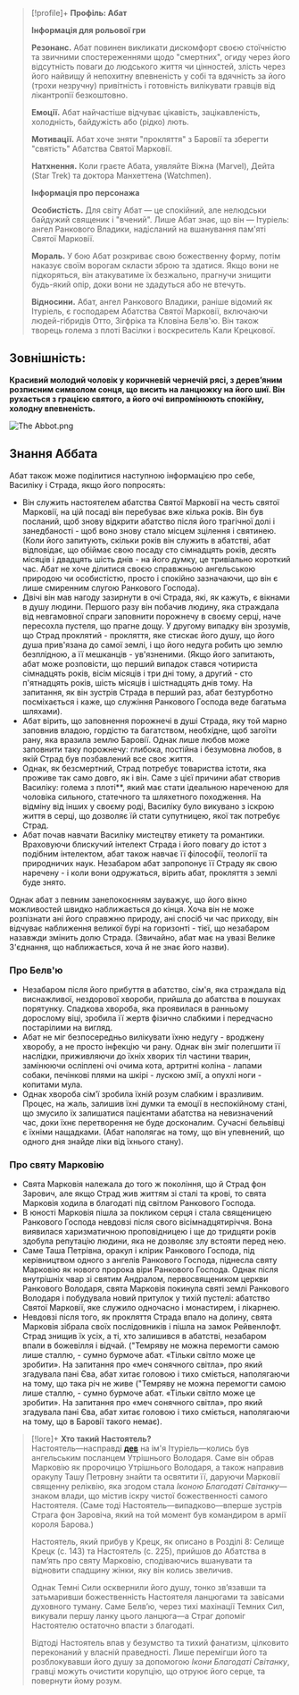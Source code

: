 > [!profile]+ **Профіль: Абат**
> 
> **Інформація для рольової гри**
> 
> **Резонанс.** Абат повинен викликати дискомфорт своєю стоїчністю та звичними спостереженнями щодо "смертних", огиду через його відсутність поваги до людського життя чи цінностей, злість через його найвищу й непохитну впевненість у собі та вдячність за його (трохи незручну) привітність і готовність вилікувати гравців від лікантропії безкоштовно.
> 
> **Емоції.** Абат найчастіше відчуває цікавість, зацікавленість, холодність, байдужість або (рідко) лють.
> 
> **Мотивації.** Абат хоче зняти "прокляття" з Баровії та зберегти "святість" Абатства Святої Марковії.
> 
> **Натхнення.** Коли граєте Абата, уявляйте Віжна (Marvel), Дейта (Star Trek) та доктора Манхеттена (Watchmen).
> 
> **Інформація про персонажа**
> 
> **Особистість.** Для світу Абат — це спокійний, але нелюдськи байдужий священик і "вчений". Лише Абат знає, що він — Ітуріель: ангел Ранкового Владики, надісланий на вшанування пам'яті Святої Марковії.
> 
> **Мораль.** У бою Абат розкриває свою божественну форму, потім наказує своїм ворогам скласти зброю та здатися. Якщо вони не підкоряться, він атакуватиме їх безжально, прагнучи знищити будь-який опір, доки вони не здадуться або не втечуть.
> 
> **Відносини.** Абат, ангел Ранкового Владики, раніше відомий як Ітуріель, є господарем Абатства Святої Марковії, включаючи людей-гібридів Отто, Зігфріка та Кловіна Белв'ю. Він також творець голема з плоті Васілки і воскреситель Кали Крецкової.

## Зовнішність: 
**Красивий молодий чоловік у коричневій чернечій рясі, з дерев’яним розписним символом сонця, що висить на ланцюжку на його шиї. Він рухається з грацією святого, а його очі випромінюють спокійну, холодну впевненість.**
  
![The Abbot.png](https://publish-01.obsidian.md/access/7db64b11c71d88572ddc6cd06b888976/images/The%20Abbot.png)

## Знання Аббата
Абат також може поділитися наступною інформацією про себе, Василіку і Страда, якщо його попросять:

* Він служить настоятелем абатства Святої Марковії на честь святої Марковії, на цій посаді він перебуває вже кілька років. Він був посланий, щоб знову відкрити абатство після його трагічної долі і занедбаності - щоб воно знову стало місцем зцілення і святинею. (Коли його запитують, скільки років він служить в абатстві, абат відповідає, що обіймає свою посаду сто сімнадцять років, десять місяців і двадцять шість днів - на його думку, це тривіально короткий час. Абат не хоче ділитися своєю справжньою ангельською природою чи особистістю, просто і спокійно зазначаючи, що він є лише смиренним слугою Ранкового Господа).
* Двічі він мав нагоду зазирнути в очі Страда, які, як кажуть, є вікнами в душу людини. Першого разу він побачив людину, яка страждала від невгамовної спраги заповнити порожнечу в своєму серці, наче пересохла пустеля, що прагне дощу. У другому випадку він зрозумів, що Страд проклятий - прокляття, яке стискає його душу, що його душа прив'язана до самої землі, і що його недуга робить цю землю безплідною, а її мешканців - ув'язненими. (Якщо його запитають, абат може розповісти, що перший випадок стався чотириста сімнадцять років, вісім місяців і три дні тому, а другий - сто п'ятнадцять років, шість місяців і шістнадцять днів тому. На запитання, як він зустрів Страда в перший раз, абат безтурботно посміхається і каже, що служіння Ранкового Господа веде багатьма шляхами).
* Абат вірить, що заповнення порожнечі в душі Страда, яку той марно заповнив владою, гордістю та багатством, необхідне, щоб загоїти рану, яка вразила землю Баровії. Однак лише любов може заповнити таку порожнечу: глибока, постійна і безумовна любов, в якій Страд був позбавлений все своє життя.
* Однак, як безсмертний, Страд потребує товариства істоти, яка проживе так само довго, як і він. Саме з цієї причини абат створив Василіку: голема з плоті**, який має стати ідеальною нареченою для чоловіка сильного, статечного та шляхетного походження. На відміну від інших у своєму роді, Василіку було викувано з іскрою життя в серці, що дозволяє їй стати супутницею, якої так потребує Страд.
* Абат почав навчати Василіку мистецтву етикету та романтики. Враховуючи блискучий інтелект Страда і його повагу до істот з подібним інтелектом, абат також навчає її філософії, теології та природничих наук. Незабаром абат запропонує її Страду як свою наречену - і коли вони одружаться, вірить абат, прокляття з землі буде знято. 

Однак абат з певним занепокоєнням зауважує, що його вікно можливостей швидко наближається до кінця. Хоча він не може розпізнати ані його справжню природу, ані спосіб чи час приходу, він відчуває наближення великої бурі на горизонті - тієї, що незабаром назавжди змінить долю Страда. (Звичайно, абат має на увазі Велике З'єднання, що наближається, хоча й не знає його назви).

### Про Белв'ю

* Незабаром після його прибуття в абатство, сім'я, яка страждала від виснажливої, нездорової хвороби, прийшла до абатства в пошуках порятунку. Спадкова хвороба, яка проявилася в ранньому дорослому віці, зробила її жертв фізично слабкими і передчасно постарілими на вигляд.
* Абат не міг безпосередньо вилікувати їхню недугу - вроджену хворобу, а не просто інфекцію чи рану. Однак він зміг полегшити її наслідки, приживляючи до їхніх хворих тіл частини тварин, замінюючи осліплені очі очима кота, артритні коліна - лапами собаки, печінкові плями на шкірі - лускою змії, а опухлі ноги - копитами мула.
* Однак хвороба сім'ї зробила їхній розум слабким і вразливим. Процес, на жаль, залишив їхні думки та емоції в неспокійному стані, що змусило їх залишатися пацієнтами абатства на невизначений час, доки їхнє перетворення не буде досконалим. Сучасні бельвівці є їхніми нащадками. (Абат наполягає на тому, що він упевнений, що одного дня знайде ліки від їхнього стану).

### Про святу Марковію

* Свята Марковія належала до того ж покоління, що й Страд фон Зарович, але якщо Страд жив життям зі сталі та крові, то свята Марковія ходила в благодаті під світлом Ранкового Господа. 
* В юності Марковія пішла за покликом серця і стала священицею Ранкового Господа невдовзі після свого вісімнадцятиріччя. Вона виявилася харизматичною проповідницею і ще до тридцяти років здобула репутацію людини, яка не дозволяє злу встояти перед нею.
* Саме Таша Петрівна, оракул і клірик Ранкового Господа, під керівництвом одного з ангелів Ранкового Господа, піднесла святу Марковію як нового пророка віри Ранкового Господа. Однак після внутрішніх чвар зі святим Андралом, первосвящеником церкви Ранкового Володаря, свята Марковія покинула святі землі Ранкового Володаря і побудувала новий притулок у тихій пустелі: абатство Святої Марковії, яке служило одночасно і монастирем, і лікарнею.
* Невдовзі після того, як прокляття Страда впало на долину, свята Марковія зібрала своїх послідовників і пішла на замок Рейвенлофт. Страд знищив їх усіх, а ті, хто залишився в абатстві, незабаром впали в божевілля і відчай. ("Темряву не можна перемогти самою лише сталлю, - сумно бурмоче абат. «Тільки світло може це зробити». На запитання про «меч сонячного світла», про який згадувала пані Єва, абат хитає головою і тихо сміється, наполягаючи на тому, що така річ не живе ("Темряву не можна перемогти самою лише сталлю, - сумно бурмоче абат. «Тільки світло може це зробити». На запитання про «меч сонячного світла», про який згадувала пані Єва, абат хитає головою і тихо сміється, наполягаючи на тому, що в Баровії такого немає).

> [!lore]+ **Хто такий Настоятель?**  
> Настоятель—насправді **[дев](https://5esrd.kyiv.ua/monsters/deva.html)** на ім'я Ітуріель—колись був ангельським посланцем Утрішнього Володаря. Саме він обрав Марковію як пророчицю Утрішнього Володаря, а також направив оракулу Ташу Петровну знайти та освятити її, даруючи Марковії священну реліквію, яка згодом стала _Іконою Благодаті Світанку_—знаком влади, що містив іскру чистої божественності самого Настоятеля. (Саме тоді Настоятель—випадково—вперше зустрів Страга фон Заровіча, який на той момент був командиром в армії короля Барова.)
> 
> Настоятель, який прибув у Крецк, як описано в <span class="citation">Розділі 8: Селище Крецк (с. 143)</span> та <span class="citation">Настоятель (с. 225)</span>, прийшов до Абатства в пам’ять про святу Марковію, сподіваючись вшанувати та відновити спадщину жінки, яку він колись звеличив.
> 
> Однак Темні Сили осквернили його душу, тонко зв’язавши та затьмаривши божественність Настоятеля ланцюгами та завісами духовного туману. Саме Белв’ю, через тихі махінації Темних Сил, викували першу ланку цього ланцюга—а Страг допоміг Настоятелю остаточно впасти з благодаті.
> 
> Відтоді Настоятель впав у безумство та тихий фанатизм, цілковито переконаний у власній праведності. Лише перемігши його та розблокувавши його душу за допомогою _Ікони Благодаті Світанку_, гравці можуть очистити корупцію, що отруює його серце, та повернути йому розум.